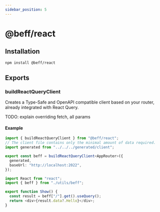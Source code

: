 ```yaml
---
sidebar_position: 5
---
```


# @beff/react

## Installation

```bash
npm install @beff/react
```

## Exports

### buildReactQueryClient

Creates a Type-Safe and OpenAPI compatible client based on your router, already integrated with React Query.

TODO: explain overriding fetch, all params

#### Example

```ts
import { buildReactQueryClient } from "@beff/react";
// The client file contains only the minimal amount of data required.
import generated from "../../../generated/client";

export const beff = buildReactQueryClient<AppRouter>({
  generated,
  baseUrl: "http://localhost:2022",
});
```

```ts
import React from "react";
import { beff } from "./utils/beff";

export function Show() {
  const result = beff["/"].get().useQuery();
  return <div>{result.data?.Hello}</div>;
}
```
